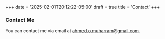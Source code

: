 +++
date = '2025-02-01T20:12:22-05:00'
draft = true
title = 'Contact'
+++

### Contact Me

You can contact me via email at [ahmed.o.muharram@gmail.com](mailto:ahmed.o.muharram@gmail.com).
